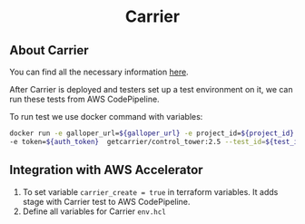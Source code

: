 <h1 align="center"> Carrier </h1>

## About Carrier

You can find all the necessary information [here](https://getcarrier.io/#about).

After Carrier is deployed and testers set up a test environment on it, we can run these tests from AWS CodePipeline.

To run test we use docker command with variables:
```bash
docker run -e galloper_url=${galloper_url} -e project_id=${project_id} \
-e token=${auth_token}  getcarrier/control_tower:2.5 --test_id=${test_id}
```

##  Integration with AWS Accelerator

1. To set variable `carrier_create = true` in terraform variables. It adds stage with Carrier test to AWS CodePipeline.
2. Define all variables for Carrier `env.hcl`